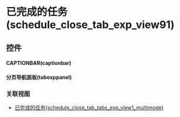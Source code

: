 # 已完成的任务(schedule_close_tab_exp_view91)  <!-- {docsify-ignore-all} -->



## 控件
#### CAPTIONBAR(captionbar)
#### 分页导航面板(tabexppanel)


### 关联视图
  * [已完成的任务(schedule_close_tab_tabs_exp_view1_multimode)](app/view/schedule_close_tab_tabs_exp_view1_multimode)

<script>
 const { createApp } = Vue
  createApp({
    data() {
      return {

      }
    }
  }).use(ElementPlus).mount('#app')
</script>